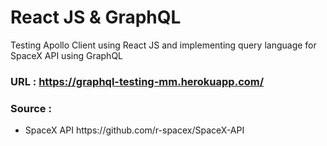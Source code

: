 # React JS & GraphQL
Testing Apollo Client using React JS and implementing query language for SpaceX API using GraphQL

### URL : https://graphql-testing-mm.herokuapp.com/

### Source :
<ul>
<li>SpaceX API https://github.com/r-spacex/SpaceX-API</li>
</ul>

